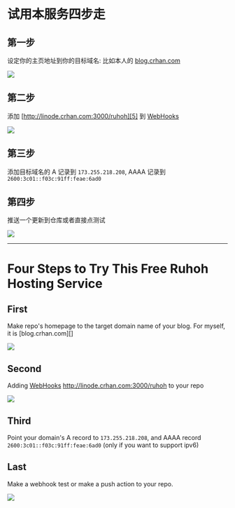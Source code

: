 # 试用本服务四步走

## 第一步

设定你的主页地址到你的目标域名: 比如本人的 [blog.crhan.com][4]

![][1]

## 第二步

添加 [http://linode.crhan.com:3000/ruhoh][5] 到 [WebHooks][]

![][2]

## 第三步

添加目标域名的 A 记录到 `173.255.218.208`, AAAA 记录到 `2600:3c01::f03c:91ff:feae:6ad0`

## 第四步

推送一个更新到仓库或者直接点测试

![][3]

[WebHooks]: https://help.github.com/articles/post-receive-hooks
[1]: https://raw.github.com/crhan/ruhoh_hosting_server/2bb6499978a8db472ab7684e45d8fc949fa65bb2/public/add_homepage.png
[2]: https://raw.github.com/crhan/ruhoh_hosting_server/2bb6499978a8db472ab7684e45d8fc949fa65bb2/public/add_hook.png
[3]: https://raw.github.com/crhan/ruhoh_hosting_server/2bb6499978a8db472ab7684e45d8fc949fa65bb2/public/test_hook.png
[4]: blog.crhan.com
[5]: http://linode.crhan.com:3000/ruhoh

----

# Four Steps to Try This Free Ruhoh Hosting Service

## First

Make repo's homepage to the target domain name of your blog. For myself,
it is [blog.crhan.com][]

![][1]

## Second

Adding [WebHooks][] http://linode.crhan.com:3000/ruhoh to your repo

![][2]

## Third

Point your domain's A record to `173.255.218.208`, and AAAA record `2600:3c01::f03c:91ff:feae:6ad0` (only if you want to support ipv6)

## Last

Make a webhook test or make a push action to your repo.

![][3]

